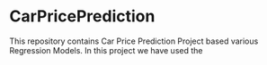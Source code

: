 # CarPricePrediction
This repository contains Car Price Prediction Project based various Regression Models. In this project we have used the 
